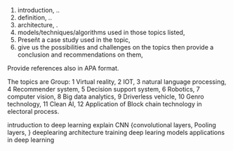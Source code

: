 
1. introduction, .. 
2. definition, ..
3. architecture, .
4. models/techniques/algorithms used in those topics listed,
5. Preseñt a case study used in the topic, 
6. give us the possibilities and challenges on the topics then provide a conclusion and recommendations on them, 


Provide references also in APA format.


The topics are Group: 
1 Virtual reality,
2 IOT,
3 natural language processing, 
4 Recommender system, 
5 Decision support system,
6 Robotics,
7 computer vision,
8 Big data analytics,
9 Driverless vehicle, 
10 Genro technology, 
11 Clean AI, 
12 Application of Block chain technology in electoral process. 



intruduction to deep learning 
explain CNN {convolutional layers, Pooling layers, }
deeplearing architecture
training deep learing models
applications in deep learning 



